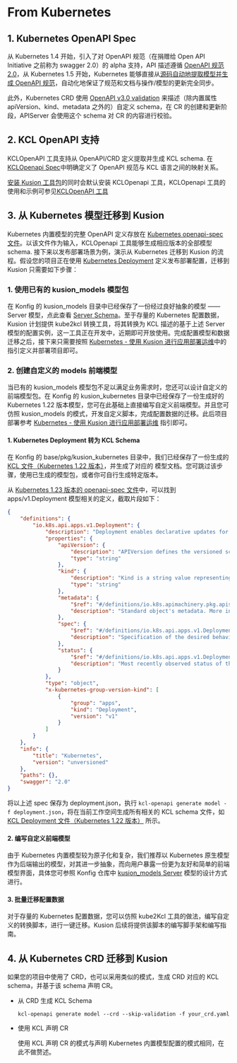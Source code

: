 # From Kubernetes

## 1. Kubernetes OpenAPI Spec

从 Kubernetes 1.4 开始，引入了对 OpenAPI 规范（在捐赠给 Open API Initiative 之前称为 swagger 2.0）的 alpha 支持，API 描述遵循 [OpenAPI 规范 2.0](https://github.com/OAI/OpenAPI-Specification/blob/main/versions/2.0.md)，从 Kubernetes 1.5 开始，Kubernetes 能够直接从[源码自动地提取模型并生成 OpenAPI 规范](https://github.com/kubernetes/kube-openapi)，自动化地保证了规范和文档与操作/模型的更新完全同步。

此外，Kubernetes CRD 使用 [OpenAPI v3.0 validation](https://kubernetes.io/docs/tasks/extend-kubernetes/custom-resources/custom-resource-definitions/#validation) 来描述（除内置属性 apiVersion、kind、metadata 之外的）自定义 schema，在 CR 的创建和更新阶段，APIServer 会使用这个 schema 对 CR 的内容进行校验。

## 2. KCL OpenAPI 支持

KCLOpenAPI 工具支持从 OpenAPI/CRD 定义提取并生成 KCL schema. 在[KCLOpenapi Spec](/docs/reference/cli/openapi/spec)中明确定义了 OpenAPI 规范与 KCL 语言之间的映射关系。

[安装 Kusion 工具包](/docs/user_docs/getting-started/install)的同时会默认安装 KCLOpenapi 工具，KCLOpenapi 工具的使用和示例可参见[KCLOpenAPI 工具](/docs/reference/cli/openapi)

## 3. 从 Kubernetes 模型迁移到 Kusion

Kubernetes 内置模型的完整 OpenAPI 定义存放在 [Kubernetes openapi-spec 文件](https://github.com/kubernetes/kubernetes/blob/master/api/openapi-spec/swagger.json)。以该文件作为输入，KCLOpenapi 工具能够生成相应版本的全部模型 schema. 接下来以发布部署场景为例，演示从 Kubernetes 迁移到 Kusion 的流程。假设您的项目正在使用 [Kubernetes Deployment](https://kubernetes.io/docs/concepts/workloads/controllers/deployment/) 定义发布部署配置，迁移到 Kusion 只需要如下步骤：

### 1. 使用已有的 kusion_models 模型包

在 Konfig 的 kusion_models 目录中已经保存了一份经过良好抽象的模型 —— Server 模型，点此查看 [Server Schema](https://github.com/KusionStack/konfig/blob/main/base/pkg/kusion_models/kube/frontend/server.k)。至于存量的 Kubernetes 配置数据，Kusion 计划提供 kube2kcl 转换工具，将其转换为 KCL 描述的基于上述 Server 模型的配置实例，这一工具正在开发中，近期即可开放使用。完成配置模型和数据迁移之后，接下来只需要按照 [Kubernetes - 使用 Kusion 进行应用部署运维](/docs/user_docs/guides/working-with-k8s/)中的指引定义并部署项目即可。

### 2. 创建自定义的 models 前端模型

当已有的 kusion_models 模型包不足以满足业务需求时，您还可以设计自定义的前端模型包。在 Konfig 的 kusion_kubernetes 目录中已经保存了一份生成好的 Kubernetes 1.22 版本模型，您可在此基础上直接编写自定义前端模型。并且您可仿照 kusion_models 的模式，开发自定义脚本，完成配置数据的迁移。此后项目部署参考 [Kubernetes - 使用 Kusion 进行应用部署运维](/docs/user_docs/guides/working-with-k8s/) 指引即可。

#### 1. Kubernetes Deployment 转为 KCL Schema

在 Konfig 的 base/pkg/kusion_kubernetes 目录中，我们已经保存了一份生成的 [KCL 文件（Kubernetes 1.22 版本）](https://github.com/KusionStack/konfig/blob/main/base/pkg/kusion_kubernetes/api/apps/v1/deployment.k)，并生成了对应的 模型文档。您可跳过该步骤，使用已生成的模型包，或者你可自行生成特定版本。

从 [Kubernetes 1.23 版本的 openapi-spec 文件](https://github.com/kubernetes/kubernetes/blob/release-1.23/api/openapi-spec/swagger.json)中，可以找到 apps/v1.Deployment 模型相关的定义，截取片段如下：

```json
{
    "definitions": {
        "io.k8s.api.apps.v1.Deployment": {
            "description": "Deployment enables declarative updates for Pods and ReplicaSets.",
            "properties": {
                "apiVersion": {
                    "description": "APIVersion defines the versioned schema of this representation of an object. Servers should convert recognized schemas to the latest internal value, and may reject unrecognized values. More info: https://git.k8s.io/community/contributors/devel/sig-architecture/api-conventions.md#resources",
                    "type": "string"
                },
                "kind": {
                    "description": "Kind is a string value representing the REST resource this object represents. Servers may infer this from the endpoint the client submits requests to. Cannot be updated. In CamelCase. More info: https://git.k8s.io/community/contributors/devel/sig-architecture/api-conventions.md#types-kinds",
                    "type": "string"
                },
                "metadata": {
                    "$ref": "#/definitions/io.k8s.apimachinery.pkg.apis.meta.v1.ObjectMeta",
                    "description": "Standard object's metadata. More info: https://git.k8s.io/community/contributors/devel/sig-architecture/api-conventions.md#metadata"
                },
                "spec": {
                    "$ref": "#/definitions/io.k8s.api.apps.v1.DeploymentSpec",
                    "description": "Specification of the desired behavior of the Deployment."
                },
                "status": {
                    "$ref": "#/definitions/io.k8s.api.apps.v1.DeploymentStatus",
                    "description": "Most recently observed status of the Deployment."
                }
            },
            "type": "object",
            "x-kubernetes-group-version-kind": [
                {
                    "group": "apps",
                    "kind": "Deployment",
                    "version": "v1"
                }
            ]
        }
    },
    "info": {
        "title": "Kubernetes",
        "version": "unversioned"
    },
    "paths": {},
    "swagger": "2.0"
}
```

将以上述 spec 保存为 deployment.json，执行 ```kcl-openapi generate model -f deployment.json```，将在当前工作空间生成所有相关的 KCL schema 文件，如 [KCL Deployment 文件（Kubernetes 1.22 版本）](https://github.com/KusionStack/konfig/blob/main/base/pkg/kusion_kubernetes/api/apps/v1/deployment.k) 所示。

#### 2. 编写自定义前端模型

由于 Kubernetes 内置模型较为原子化和复杂，我们推荐以 Kubernetes 原生模型作为后端输出的模型，对其进一步抽象，而向用户暴露一份更为友好和简单的前端模型界面，具体您可参照 Konfig 仓库中 [kusion_models Server](https://github.com/KusionStack/konfig/blob/main/base/pkg/kusion_models/kube/frontend/server.k) 模型的设计方式进行。

#### 3. 批量迁移配置数据

对于存量的 Kubernetes 配置数据，您可以仿照 kube2Kcl 工具的做法，编写自定义的转换脚本，进行一键迁移。Kusion 后续将提供该脚本的编写脚手架和编写指南。

## 4. 从 Kubernetes CRD 迁移到 Kusion

如果您的项目中使用了 CRD，也可以采用类似的模式，生成 CRD 对应的 KCL schema，并基于该 schema 声明 CR。

* 从 CRD 生成 KCL Schema

    ```
    kcl-openapi generate model --crd --skip-validation -f your_crd.yaml
    ```

* 使用 KCL 声明 CR

    使用 KCL 声明 CR 的模式与声明 Kubernetes 内置模型配置的模式相同，在此不做赘述。
